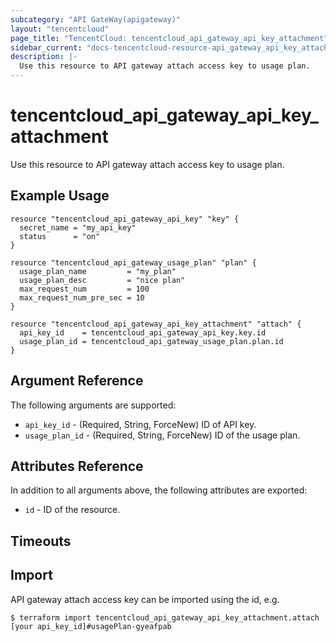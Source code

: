 ```yaml
---
subcategory: "API GateWay(apigateway)"
layout: "tencentcloud"
page_title: "TencentCloud: tencentcloud_api_gateway_api_key_attachment"
sidebar_current: "docs-tencentcloud-resource-api_gateway_api_key_attachment"
description: |-
  Use this resource to API gateway attach access key to usage plan.
---
```


# tencentcloud_api_gateway_api_key_attachment

Use this resource to API gateway attach access key to usage plan.

## Example Usage

```hcl
resource "tencentcloud_api_gateway_api_key" "key" {
  secret_name = "my_api_key"
  status      = "on"
}

resource "tencentcloud_api_gateway_usage_plan" "plan" {
  usage_plan_name         = "my_plan"
  usage_plan_desc         = "nice plan"
  max_request_num         = 100
  max_request_num_pre_sec = 10
}

resource "tencentcloud_api_gateway_api_key_attachment" "attach" {
  api_key_id    = tencentcloud_api_gateway_api_key.key.id
  usage_plan_id = tencentcloud_api_gateway_usage_plan.plan.id
}
```

## Argument Reference

The following arguments are supported:

* `api_key_id` - (Required, String, ForceNew) ID of API key.
* `usage_plan_id` - (Required, String, ForceNew) ID of the usage plan.

## Attributes Reference

In addition to all arguments above, the following attributes are exported:

* `id` - ID of the resource.



## Timeouts

<no value>


## Import

API gateway attach access key can be imported using the id, e.g.

```
$ terraform import tencentcloud_api_gateway_api_key_attachment.attach [your api_key_id]#usagePlan-gyeafpab
```

